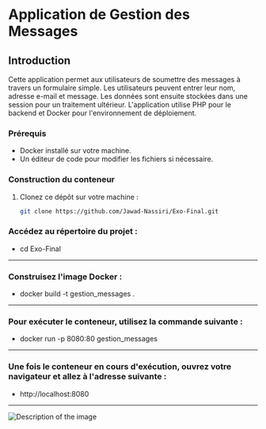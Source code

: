 # Application de Gestion des Messages

## Introduction 

Cette application permet aux utilisateurs de soumettre des messages à travers un formulaire simple. Les utilisateurs peuvent entrer leur nom, adresse e-mail et message. Les données sont ensuite stockées dans une session pour un traitement ultérieur. L'application utilise PHP pour le backend et Docker pour l'environnement de déploiement.



### Prérequis
- Docker installé sur votre machine.
- Un éditeur de code pour modifier les fichiers si nécessaire.


### Construction du conteneur
1. Clonez ce dépôt sur votre machine :
   ```bash
   git clone https://github.com/Jawad-Nassiri/Exo-Final.git


### Accédez au répertoire du projet :
- cd Exo-Final
---
### Construisez l'image Docker :

- docker build -t gestion_messages .
---
### Pour exécuter le conteneur, utilisez la commande suivante :

- docker run -p 8080:80 gestion_messages
---

### Une fois le conteneur en cours d'exécution, ouvrez votre navigateur et allez à l'adresse suivante :

- http://localhost:8080

--- 





![Description of the image](images/pexels-luis-gomes-166706-546819.jpg)

